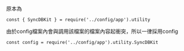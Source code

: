 
原本為
```
const { SyncDBKit } = require('../config/app').utility
```

由於config檔案內會與調用該檔案的檔案內容起衝突，所以一律採用config
```
const config = require('../config/app').utility.SyncDBKit
```